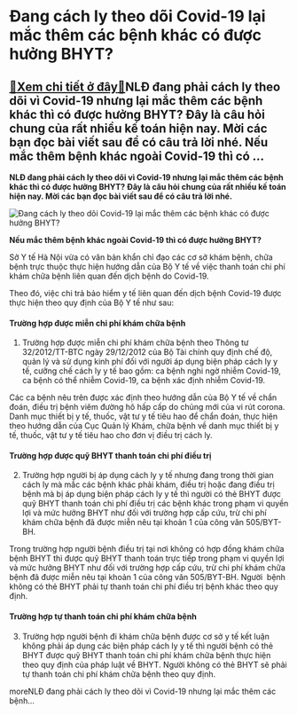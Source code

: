 Đang cách ly theo dõi Covid-19 lại mắc thêm các bệnh khác có được hưởng BHYT?
=============================================================================

[:gift:Xem chi tiết ở đây:gift:](https://hddtvn.com/dang-cach-ly-theo-doi-covid-19-lai-mac-them-cac-benh-khac-co-duoc-huong-bhyt/)NLĐ đang phải cách ly theo dõi vì Covid-19 nhưng lại mắc thêm các bệnh khác thì có được hưởng BHYT? Đây là câu hỏi chung của rất nhiều kế toán hiện nay. Mời các bạn đọc bài viết sau để có câu trả lời nhé. Nếu mắc thêm bệnh khác ngoài Covid-19 thì có …
-----------------------------------------------------------------------------------------------------------------------------------------------------------------------------------------------------------------------------------------------------------

**NLĐ đang phải cách ly theo dõi vì Covid-19 nhưng lại mắc thêm các bệnh khác thì có được hưởng BHYT? Đây là câu hỏi chung của rất nhiều kế toán hiện nay. Mời các bạn đọc bài viết sau để có câu trả lời nhé.**


![Đang cách ly theo dõi Covid-19 lại mắc thêm các bệnh khác có được hưởng BHYT?](https://hddtvn.com/wp-content/uploads/2021/01/ff862a29_4a8d_4550_af81_1150993389c0_kzwm.jpeg)


**Nếu mắc thêm bệnh khác ngoài Covid-19 thì có được hưởng BHYT?**


Sở Y tế Hà Nội vừa có văn bản khẩn chỉ đạo các cơ sở khám bệnh, chữa bệnh trực thuộc thực hiện hướng dẫn của Bộ Y tế về việc thanh toán chi phí khám chữa bệnh liên quan đến dịch bệnh do Covid-19.


Theo đó, việc chi trả bảo hiểm y tế liên quan đến dịch bệnh Covid-19 được thực hiện theo quy định của Bộ Y tế như sau:


#### Trường hợp được miễn chi phí khám chữa bệnh


1. Trường hợp được miễn chi phí khám chữa bệnh theo Thông tư 32/2012/TT-BTC ngày 29/12/2012 của Bộ Tài chính quy định chế độ, quản lý và sử dụng kinh phí đối với người áp dụng biện pháp cách ly y tế, cưỡng chế cách ly y tế bao gồm: ca bệnh nghi ngờ nhiễm Covid-19, ca bệnh có thể nhiễm Covid-19, ca bệnh xác định nhiễm Covid-19.


Các ca bệnh nêu trên được xác định theo hướng dẫn của Bộ Y tế về chẩn đoán, điều trị bệnh viêm đường hô hấp cấp do chủng mới của vi rút corona. Danh mục thiết bị y tế, thuốc, vật tư y tế tiêu hao để chẩn đoán, thực hiện theo hướng dẫn của Cục Quản lý Khám, chữa bệnh về danh mục thiết bị y tế, thuốc, vật tư y tế tiêu hao cho đơn vị điều trị cách ly.


#### Trường hợp được quỹ BHYT thanh toán chi phí điều trị


2. Trường hợp người bị áp dụng cách ly y tế nhưng đang trong thời gian cách ly mà mắc các bệnh khác phải khám, điều trị hoặc đang điều trị bệnh mà bị áp dụng biện pháp cách ly y tế thì người có thẻ BHYT được quỹ BHYT thanh toán chi phí điều trị các bệnh khác trong phạm vi quyền lợi và mức hưởng BHYT như đối với trường hợp cấp cứu, trừ chi phí khám chữa bệnh đã được miễn nêu tại khoản 1 của công văn 505/BYT-BH.


Trong trường hợp người bệnh điều trị tại nơi không có hợp đồng khám chữa bệnh BHYT thì được quỹ BHYT thanh toán trực tiếp trong phạm vi quyền lợi và mức hưởng BHYT như đối với trường hợp cấp cứu, trừ chi phí khám chữa bệnh đã được miễn nêu tại khoản 1 của công văn 505/BYT-BH. Người  bệnh không có thẻ BHYT phải tự thanh toán chi phí điều trị bệnh khác theo quy định.


#### Trường hợp tự thanh toán chi phí khám chữa bệnh


3. Trường hợp người bệnh đi khám chữa bệnh được cơ sở y tế kết luận không phải áp dụng các biện pháp cách ly y tế thì người bệnh có thẻ BHYT được quỹ BHYT thanh toán chi phí khám chữa bệnh thực hiện theo quy định của pháp luật về BHYT. Người không có thẻ BHYT sẽ phải tự thanh toán chi phí khám chữa bệnh theo quy định.



moreNLĐ đang phải cách ly theo dõi vì Covid-19 nhưng lại mắc thêm các bệnh…

